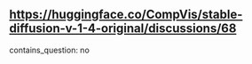 ## https://huggingface.co/CompVis/stable-diffusion-v-1-4-original/discussions/68

contains_question: no